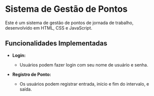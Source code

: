 # Sistema de Gestão de Pontos

Este é um sistema de gestão de pontos de jornada de trabalho, desenvolvido em HTML, CSS e JavaScript.

## Funcionalidades Implementadas

- **Login:**
  - Usuários podem fazer login com seu nome de usuário e senha.

- **Registro de Ponto:**
  - Os usuários podem registrar entrada, início e fim do intervalo, e saída.

